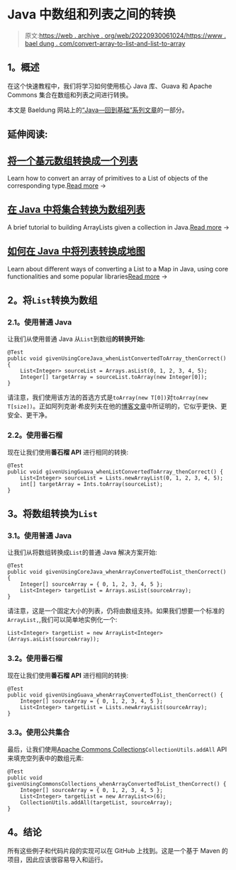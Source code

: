 # Java 中数组和列表之间的转换

> 原文:[https://web . archive . org/web/20220930061024/https://www . bael dung . com/convert-array-to-list-and-list-to-array](https://web.archive.org/web/20220930061024/https://www.baeldung.com/convert-array-to-list-and-list-to-array)

## **1。概述**

在这个快速教程中，我们将学习如何使用核心 Java 库、Guava 和 Apache Commons 集合在数组和列表之间进行转换。

本文是 Baeldung 网站上的[“Java—回到基础”系列文章](/web/20220819110153/https://www.baeldung.com/java-tutorial "The Java Guide on IO and Collections")的一部分。

## 延伸阅读:

## [将一个基元数组转换成一个列表](/web/20220819110153/https://www.baeldung.com/java-primitive-array-to-list)

Learn how to convert an array of primitives to a List of objects of the corresponding type.[Read more](/web/20220819110153/https://www.baeldung.com/java-primitive-array-to-list) →

## [在 Java 中将集合转换为数组列表](/web/20220819110153/https://www.baeldung.com/java-convert-collection-arraylist)

A brief tutorial to building ArrayLists given a collection in Java.[Read more](/web/20220819110153/https://www.baeldung.com/java-convert-collection-arraylist) →

## [如何在 Java 中将列表转换成地图](/web/20220819110153/https://www.baeldung.com/java-list-to-map)

Learn about different ways of converting a List to a Map in Java, using core functionalities and some popular libraries[Read more](/web/20220819110153/https://www.baeldung.com/java-list-to-map) →

## **2。将`List`转换为数组**

### **2.1。使用普通 Java**

让我们从使用普通 Java 从`List`到数组**的转换开始:**

```
@Test
public void givenUsingCoreJava_whenListConvertedToArray_thenCorrect() {
    List<Integer> sourceList = Arrays.asList(0, 1, 2, 3, 4, 5);
    Integer[] targetArray = sourceList.toArray(new Integer[0]);
}
```

请注意，我们使用该方法的首选方式是`toArray(new T[0])`对`toArray(new T[size])`。正如阿列克谢·希皮列夫在他的[博客文章](https://web.archive.org/web/20220819110153/https://shipilev.net/blog/2016/arrays-wisdom-ancients/#_conclusion)中所证明的，它似乎更快、更安全、更干净。

### **2.2。使用番石榴**

现在让我们使用**番石榴 API** 进行相同的转换:

```
@Test
public void givenUsingGuava_whenListConvertedToArray_thenCorrect() {
    List<Integer> sourceList = Lists.newArrayList(0, 1, 2, 3, 4, 5);
    int[] targetArray = Ints.toArray(sourceList);
}
```

## **3。将数组转换为`List`**

### **3.1。使用普通 Java**

让我们从将数组转换成`List`的普通 Java 解决方案开始:

```
@Test
public void givenUsingCoreJava_whenArrayConvertedToList_thenCorrect() {
    Integer[] sourceArray = { 0, 1, 2, 3, 4, 5 };
    List<Integer> targetList = Arrays.asList(sourceArray);
}
```

请注意，这是一个固定大小的列表，仍将由数组支持。如果我们想要一个标准的`ArrayList,`,我们可以简单地实例化一个:

```
List<Integer> targetList = new ArrayList<Integer>(Arrays.asList(sourceArray));
```

### **3.2。使用番石榴**

现在让我们使用**番石榴 API** 进行相同的转换:

```
@Test
public void givenUsingGuava_whenArrayConvertedToList_thenCorrect() {
    Integer[] sourceArray = { 0, 1, 2, 3, 4, 5 };
    List<Integer> targetList = Lists.newArrayList(sourceArray);
} 
```

### **3.3。使用公共集合**

最后，让我们使用[Apache Commons Collections](https://web.archive.org/web/20220819110153/https://commons.apache.org/proper/commons-collections/javadocs/)`CollectionUtils.addAll` API 来填充空列表中的数组元素:

```
@Test 
public void givenUsingCommonsCollections_whenArrayConvertedToList_thenCorrect() { 
    Integer[] sourceArray = { 0, 1, 2, 3, 4, 5 }; 
    List<Integer> targetList = new ArrayList<>(6); 
    CollectionUtils.addAll(targetList, sourceArray); 
}
```

## **4。结论**

所有这些例子和代码片段的实现可以在 GitHub 上找到。这是一个基于 Maven 的项目，因此应该很容易导入和运行。